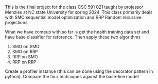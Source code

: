 This is the final project for the class CSC 591 021 taught by projessor Menzies at NC state University for spring 2024.
This class primarily deals with SMO sequential model optimization and RRP Random recursive projections.

What we have comeup with so far is get the health training data set and have base classifier for reference.
Then apply these two algorithms

1. SMO on SMO
2. SMO on RRP
3. RRP on SMO
4. RRP on RRP

Create a profiler instance (this can be done using the decorator pattern in python).
Compare the four techniques against the base-line model
